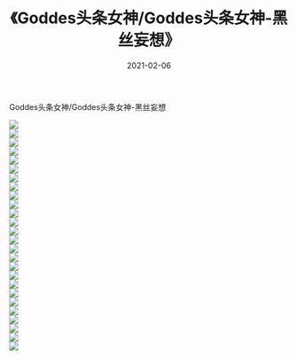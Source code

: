 ﻿---
layout: post
title:  《Goddes头条女神/Goddes头条女神-黑丝妄想》
date:   2021-02-06
img: http://pic.660000.xyz/1:/网络美图/2021/Goddes头条女神/Goddes头条女神-黑丝妄想/000.jpg
categories: [美女, 清纯, 唯美]
---

Goddes头条女神/Goddes头条女神-黑丝妄想

 ![](http://pic.660000.xyz/1:/网络美图/2021/Goddes头条女神/Goddes头条女神-黑丝妄想/001.jpg) <br>![](http://pic.660000.xyz/1:/网络美图/2021/Goddes头条女神/Goddes头条女神-黑丝妄想/002.jpg) <br>![](http://pic.660000.xyz/1:/网络美图/2021/Goddes头条女神/Goddes头条女神-黑丝妄想/003.jpg) <br>![](http://pic.660000.xyz/1:/网络美图/2021/Goddes头条女神/Goddes头条女神-黑丝妄想/004.jpg) <br>![](http://pic.660000.xyz/1:/网络美图/2021/Goddes头条女神/Goddes头条女神-黑丝妄想/005.jpg) <br>![](http://pic.660000.xyz/1:/网络美图/2021/Goddes头条女神/Goddes头条女神-黑丝妄想/006.jpg) <br>![](http://pic.660000.xyz/1:/网络美图/2021/Goddes头条女神/Goddes头条女神-黑丝妄想/007.jpg) <br>![](http://pic.660000.xyz/1:/网络美图/2021/Goddes头条女神/Goddes头条女神-黑丝妄想/008.jpg) <br>![](http://pic.660000.xyz/1:/网络美图/2021/Goddes头条女神/Goddes头条女神-黑丝妄想/009.jpg) <br>![](http://pic.660000.xyz/1:/网络美图/2021/Goddes头条女神/Goddes头条女神-黑丝妄想/010.jpg) <br>![](http://pic.660000.xyz/1:/网络美图/2021/Goddes头条女神/Goddes头条女神-黑丝妄想/011.jpg) <br>![](http://pic.660000.xyz/1:/网络美图/2021/Goddes头条女神/Goddes头条女神-黑丝妄想/012.jpg) <br>![](http://pic.660000.xyz/1:/网络美图/2021/Goddes头条女神/Goddes头条女神-黑丝妄想/013.jpg) <br>![](http://pic.660000.xyz/1:/网络美图/2021/Goddes头条女神/Goddes头条女神-黑丝妄想/014.jpg) <br>![](http://pic.660000.xyz/1:/网络美图/2021/Goddes头条女神/Goddes头条女神-黑丝妄想/015.jpg) <br>![](http://pic.660000.xyz/1:/网络美图/2021/Goddes头条女神/Goddes头条女神-黑丝妄想/016.jpg) <br>![](http://pic.660000.xyz/1:/网络美图/2021/Goddes头条女神/Goddes头条女神-黑丝妄想/017.jpg) <br>![](http://pic.660000.xyz/1:/网络美图/2021/Goddes头条女神/Goddes头条女神-黑丝妄想/018.jpg) <br>![](http://pic.660000.xyz/1:/网络美图/2021/Goddes头条女神/Goddes头条女神-黑丝妄想/019.jpg) <br>![](http://pic.660000.xyz/1:/网络美图/2021/Goddes头条女神/Goddes头条女神-黑丝妄想/020.jpg) <br>![](http://pic.660000.xyz/1:/网络美图/2021/Goddes头条女神/Goddes头条女神-黑丝妄想/021.jpg) <br>![](http://pic.660000.xyz/1:/网络美图/2021/Goddes头条女神/Goddes头条女神-黑丝妄想/022.jpg) <br>![](http://pic.660000.xyz/1:/网络美图/2021/Goddes头条女神/Goddes头条女神-黑丝妄想/023.jpg) <br>![](http://pic.660000.xyz/1:/网络美图/2021/Goddes头条女神/Goddes头条女神-黑丝妄想/024.jpg) <br>![](http://pic.660000.xyz/1:/网络美图/2021/Goddes头条女神/Goddes头条女神-黑丝妄想/025.jpg) <br>![](http://pic.660000.xyz/1:/网络美图/2021/Goddes头条女神/Goddes头条女神-黑丝妄想/026.jpg) <br>